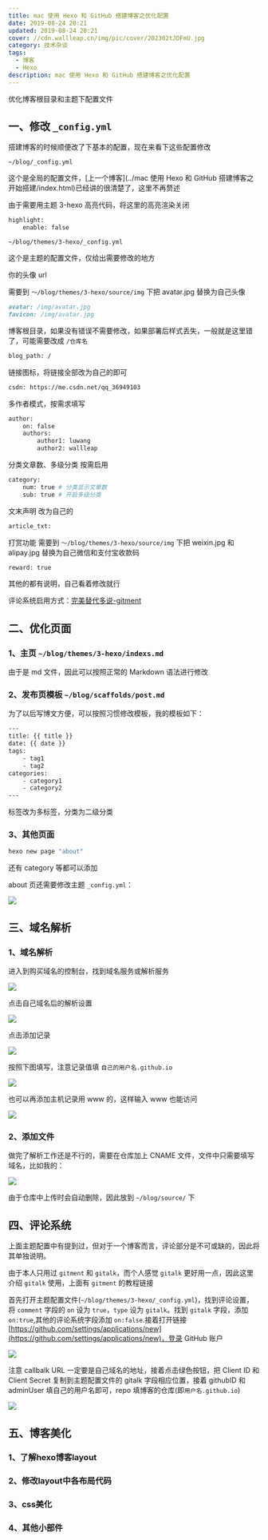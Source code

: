 ```yaml
---
title: mac 使用 Hexo 和 GitHub 搭建博客之优化配置
date: 2019-08-24 20:21
updated: 2019-08-24 20:21
cover: //cdn.wallleap.cn/img/pic/cover/202302tJDFmU.jpg
category: 技术杂谈
tags:
  - 博客
  - Hexo
description: mac 使用 Hexo 和 GitHub 搭建博客之优化配置
---
```


优化博客根目录和主题下配置文件

## 一、修改 `_config.yml`

搭建博客的时候顺便改了下基本的配置，现在来看下这些配置修改

`~/blog/_config.yml`

这个是全局的配置文件，[上一个博客](../mac 使用 Hexo 和 GitHub 搭建博客之开始搭建/index.html)已经讲的很清楚了，这里不再赘述

由于需要用主题 3-hexo 高亮代码，将这里的高亮渲染关闭

```sh
highlight:
    enable: false
```

`~/blog/themes/3-hexo/_config.yml`

这个是主题的配置文件，仅给出需要修改的地方

你的头像 url

需要到 `～/blog/themes/3-hexo/source/img` 下把 avatar.jpg 替换为自己头像

```md
avatar: /img/avatar.jpg
favicon: /img/avatar.jpg
```

博客根目录，如果没有错误不需要修改，如果部署后样式丢失，一般就是这里错了，可能需要改成 `/仓库名`

```sh
blog_path: /
```

链接图标，将链接全部改为自己的即可

 ```sh
csdn: https://me.csdn.net/qq_36949103
```

多作者模式，按需求填写

```sh
author:
    on: false
    authors:
        author1: luwang
        author2: wallleap
```

分类文章数、多级分类 按需启用 

```sh
category:
    num: true # 分类显示文章数
    sub: true # 开启多级分类
```

文末声明  改为自己的

```sh
article_txt: 
```

打赏功能  需要到 `～/blog/themes/3-hexo/source/img` 下把 weixin.jpg 和 alipay.jpg 替换为自己微信和支付宝收款码

```sh
reward: true
```

其他的都有说明，自己看着修改就行

评论系统启用方式：[完美替代多说-gitment](https://yelog.org/2017/06/26/gitment/)

## 二、优化页面

### 1、主页 `~/blog/themes/3-hexo/indexs.md`

由于是 md 文件，因此可以按照正常的 Markdown 语法进行修改

### 2、发布页模板 `~/blog/scaffolds/post.md`

为了以后写博文方便，可以按照习惯修改模板，我的模板如下：

```sh
---
title: {{ title }}
date: {{ date }}
tags: 
    - tag1
    - tag2
categories: 
    - category1
    - category2
---
```

标签改为多标签，分类为二级分类

### 3、其他页面

```sh
hexo new page "about"
```

还有 category 等都可以添加

about 页还需要修改主题 `_config.yml`：

![](https://cdn.wallleap.cn/img/pic/mac-blog2/pic1.jpg)

## 三、域名解析

### 1、域名解析

进入到购买域名的控制台，找到域名服务或解析服务

![](https://cdn.wallleap.cn/img/pic/mac-blog2/pic2.jpg)

点击自己域名后的解析设置

![](https://cdn.wallleap.cn/img/pic/mac-blog2/pic3.jpg)

点击添加记录

![](https://cdn.wallleap.cn/img/pic/mac-blog2/pic4.jpg)

按照下图填写，注意记录值填 `自己的用户名.github.io`

![](https://cdn.wallleap.cn/img/pic/mac-blog2/pic5.jpg)

也可以再添加主机记录用 www 的，这样输入 www 也能访问

![](https://cdn.wallleap.cn/img/pic/mac-blog2/pic6.jpg)

### 2、添加文件

做完了解析工作还是不行的，需要在仓库加上 CNAME 文件，文件中只需要填写域名，比如我的：

![](https://cdn.wallleap.cn/img/pic/mac-blog2/pic7.jpg)

由于仓库中上传时会自动删除，因此放到 `~/blog/source/` 下

## 四、评论系统

上面主题配置中有提到过，但对于一个博客而言，评论部分是不可或缺的，因此将其单独说明。

由于本人只用过 `gitment` 和 `gitalk`，而个人感觉 `gitalk` 更好用一点，因此这里介绍 `gitalk` 使用，上面有 `gitment` 的教程链接

首先打开主题配置文件(`~/blog/themes/3-hexo/_config.yml`)，找到评论设置，将 `comment` 字段的 `on` 设为 `true`，`type` 设为 `gitalk`。找到 `gitalk` 字段，添加 `on:true`,其他的评论系统字段添加 `on:false`.接着打开链接 [https://github.com/settings/applications/new](https://github.com/settings/applications/new)，登录 GitHub 账户

![](https://cdn.wallleap.cn/img/pic/mac-blog2/pic8.jpg)

注意 callbalk URL 一定要是自己域名的地址，接着点击绿色按钮，把 Client ID 和 Client Secret 复制到主题配置文件的 gitalk 字段相应位置，接着 githubID 和 adminUser 填自己的用户名即可，repo 填博客的仓库(即`用户名.github.io`)

![](https://cdn.wallleap.cn/img/pic/mac-blog2/pic9.jpg)

## 五、博客美化

### 1、了解hexo博客layout

### 2、修改layout中各布局代码

### 3、css美化

### 4、其他小部件
